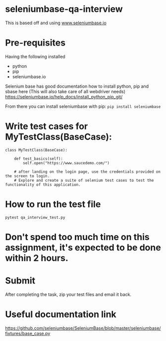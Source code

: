 # seleniumbase-qa-interview
This is based off and using www.seleniumbase.io

# Pre-requisites
Having the following installed
* python
* pip
* seleniumbase.io

Selenium base has good documentation how to install python, pip and sbase here (This will also take care of all webdriver needs)
https://seleniumbase.io/help_docs/install_python_pip_git/

From there you can install seleniumbase with pip: ```pip install seleniumbase```

# Write test cases for MyTestClass(BaseCase):
```
class MyTestClass(BaseCase):

    def test_basics(self):
        self.open("https://www.saucedemo.com/")
        
    # after landing on the login page, use the credentials provided on the screen to login.
    # Explore and create a suite of selenium test cases to test the functionality of this application.

 ```

# How to run the test file
```
pytest qa_interview_test.py      
```
# Don't spend too much time on this assignment, it's expected to be done within 2 hours.

# Submit
After completing the task, zip your test files and email it back.

# Useful documentation link
https://github.com/seleniumbase/SeleniumBase/blob/master/seleniumbase/fixtures/base_case.py
